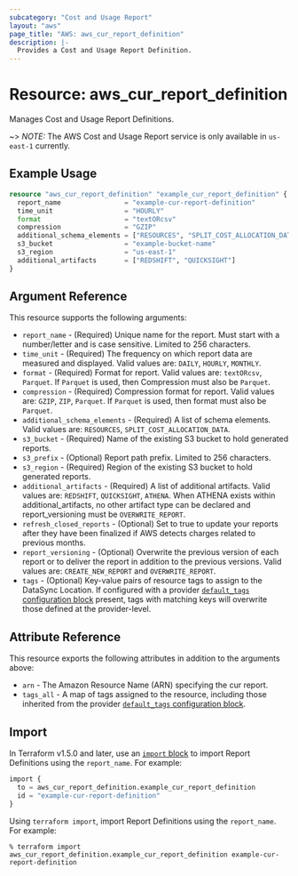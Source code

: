 ```yaml
---
subcategory: "Cost and Usage Report"
layout: "aws"
page_title: "AWS: aws_cur_report_definition"
description: |-
  Provides a Cost and Usage Report Definition.
---
```


# Resource: aws_cur_report_definition

Manages Cost and Usage Report Definitions.

~> *NOTE:* The AWS Cost and Usage Report service is only available in `us-east-1` currently.

## Example Usage

```terraform
resource "aws_cur_report_definition" "example_cur_report_definition" {
  report_name                = "example-cur-report-definition"
  time_unit                  = "HOURLY"
  format                     = "textORcsv"
  compression                = "GZIP"
  additional_schema_elements = ["RESOURCES", "SPLIT_COST_ALLOCATION_DATA"]
  s3_bucket                  = "example-bucket-name"
  s3_region                  = "us-east-1"
  additional_artifacts       = ["REDSHIFT", "QUICKSIGHT"]
}
```

## Argument Reference

This resource supports the following arguments:

* `report_name` - (Required) Unique name for the report. Must start with a number/letter and is case sensitive. Limited to 256 characters.
* `time_unit` - (Required) The frequency on which report data are measured and displayed.  Valid values are: `DAILY`, `HOURLY`, `MONTHLY`.
* `format` - (Required) Format for report. Valid values are: `textORcsv`, `Parquet`. If `Parquet` is used, then Compression must also be `Parquet`.
* `compression` - (Required) Compression format for report. Valid values are: `GZIP`, `ZIP`, `Parquet`. If `Parquet` is used, then format must also be `Parquet`.
* `additional_schema_elements` - (Required) A list of schema elements. Valid values are: `RESOURCES`, `SPLIT_COST_ALLOCATION_DATA`.
* `s3_bucket` - (Required) Name of the existing S3 bucket to hold generated reports.
* `s3_prefix` - (Optional) Report path prefix. Limited to 256 characters.
* `s3_region` - (Required) Region of the existing S3 bucket to hold generated reports.
* `additional_artifacts` - (Required) A list of additional artifacts. Valid values are: `REDSHIFT`, `QUICKSIGHT`, `ATHENA`. When ATHENA exists within additional_artifacts, no other artifact type can be declared and report_versioning must be `OVERWRITE_REPORT`.
* `refresh_closed_reports` - (Optional) Set to true to update your reports after they have been finalized if AWS detects charges related to previous months.
* `report_versioning` - (Optional) Overwrite the previous version of each report or to deliver the report in addition to the previous versions. Valid values are: `CREATE_NEW_REPORT` and `OVERWRITE_REPORT`.
* `tags` - (Optional) Key-value pairs of resource tags to assign to the DataSync Location. If configured with a provider [`default_tags` configuration block](https://registry.terraform.io/providers/hashicorp/aws/latest/docs#default_tags-configuration-block) present, tags with matching keys will overwrite those defined at the provider-level.

## Attribute Reference

This resource exports the following attributes in addition to the arguments above:

* `arn` - The Amazon Resource Name (ARN) specifying the cur report.
* `tags_all` - A map of tags assigned to the resource, including those inherited from the provider [`default_tags` configuration block](https://registry.terraform.io/providers/hashicorp/aws/latest/docs#default_tags-configuration-block).

## Import

In Terraform v1.5.0 and later, use an [`import` block](https://developer.hashicorp.com/terraform/language/import) to import Report Definitions using the `report_name`. For example:

```terraform
import {
  to = aws_cur_report_definition.example_cur_report_definition
  id = "example-cur-report-definition"
}
```

Using `terraform import`, import Report Definitions using the `report_name`. For example:

```console
% terraform import aws_cur_report_definition.example_cur_report_definition example-cur-report-definition
```
